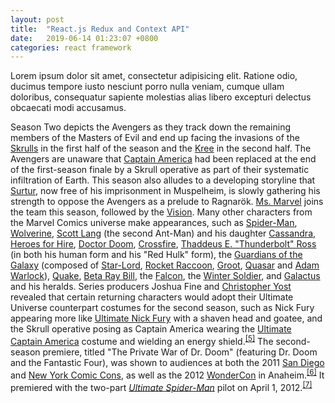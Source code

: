 ```yaml
---
layout: post
title:  "React.js Redux and Context API"
date:   2019-06-14 01:23:07 +0800
categories: react framework
---
```


Lorem ipsum dolor sit amet, consectetur adipisicing elit. Ratione odio, ducimus tempore iusto nesciunt porro nulla veniam, cumque ullam doloribus, consequatur sapiente molestias alias libero excepturi delectus obcaecati modi accusamus.

Season Two depicts the Avengers as they track down the remaining members of the Masters of Evil and end up facing the invasions of the [Skrulls](/wiki/Skrull "Skrull") in the first half of the season and the [Kree](/wiki/Kree "Kree") in the second half. The Avengers are unaware that [Captain America](/wiki/Captain_America "Captain America") had been replaced at the end of the first-season finale by a Skrull operative as part of their systematic infiltration of Earth. This season also alludes to a developing storyline that [Surtur](/wiki/Surtur_(Marvel_Comics) "Surtur (Marvel Comics)"), now free of his imprisonment in Muspelheim, is slowly gathering his strength to oppose the Avengers as a prelude to Ragnarök. [Ms. Marvel](/wiki/Carol_Danvers "Carol Danvers") joins the team this season, followed by the [Vision](/wiki/Vision_(Marvel_Comics) "Vision (Marvel Comics)"). Many other characters from the Marvel Comics universe make appearances, such as [Spider-Man](/wiki/Spider-Man "Spider-Man"), [Wolverine](/wiki/Wolverine_(character) "Wolverine (character)"), [Scott Lang](/wiki/Ant-Man_(Scott_Lang) "Ant-Man (Scott Lang)") (the second Ant-Man) and his daughter [Cassandra](/wiki/Cassandra_Lang "Cassandra Lang"), [Heroes for Hire](/wiki/Heroes_for_Hire "Heroes for Hire"), [Doctor Doom](/wiki/Doctor_Doom "Doctor Doom"), [Crossfire](/wiki/Crossfire_(comics) "Crossfire (comics)"), [Thaddeus E. "Thunderbolt" Ross](/wiki/Thunderbolt_Ross "Thunderbolt Ross") (in both his human form and his "Red Hulk" form), the [Guardians of the Galaxy](/wiki/Guardians_of_the_Galaxy_(2008_team) "Guardians of the Galaxy (2008 team)") (composed of [Star-Lord](/wiki/Star-Lord "Star-Lord"), [Rocket Raccoon](/wiki/Rocket_Raccoon "Rocket Raccoon"), [Groot](/wiki/Groot "Groot"), [Quasar](/wiki/Phyla-Vell "Phyla-Vell") and [Adam Warlock](/wiki/Adam_Warlock "Adam Warlock")), [Quake](/wiki/Daisy_Johnson "Daisy Johnson"), [Beta Ray Bill](/wiki/Beta_Ray_Bill "Beta Ray Bill"), the [Falcon](/wiki/Falcon_(comics) "Falcon (comics)"), the [Winter Soldier](/wiki/Bucky_Barnes "Bucky Barnes"), and [Galactus](/wiki/Galactus "Galactus") and his heralds. Series producers Joshua Fine and [Christopher Yost](/wiki/Christopher_Yost "Christopher Yost") revealed that certain returning characters would adopt their Ultimate Universe counterpart costumes for the second season, such as Nick Fury appearing more like [Ultimate Nick Fury](/wiki/Ultimate_Nick_Fury "Ultimate Nick Fury") with a shaven head and goatee, and the Skrull operative posing as Captain America wearing the [Ultimate Captain America](/wiki/Captain_America_(Ultimate_Marvel_character) "Captain America (Ultimate Marvel character)") costume and wielding an energy shield.<sup id="cite_ref-5" class="reference">[[5]](#cite_note-5)</sup> The second-season premiere, titled "The Private War of Dr. Doom" (featuring Dr. Doom and the Fantastic Four), was shown to audiences at both the 2011 [San Diego](/wiki/San_Diego_Comic-Con "San Diego Comic-Con") and [New York Comic Cons](/wiki/New_York_Comic_Con "New York Comic Con"), as well as the 2012 [WonderCon](/wiki/WonderCon "WonderCon") in Anaheim.<sup id="cite_ref-6" class="reference">[[6]](#cite_note-6)</sup> It premiered with the two-part _[Ultimate Spider-Man](/wiki/Ultimate_Spider-Man_(TV_series) "Ultimate Spider-Man (TV series)")_ pilot on April 1, 2012.<sup id="cite_ref-m.ign.com_7-0" class="reference">[[7]](#cite_note-m.ign.com-7)</sup>